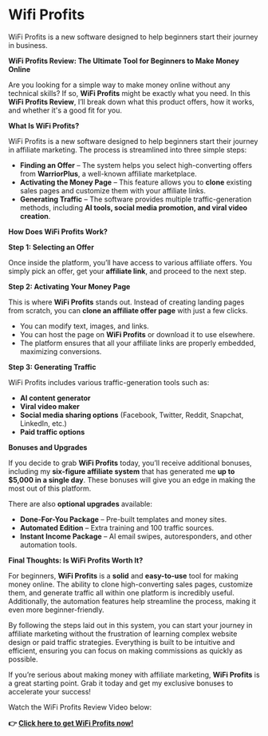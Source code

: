 # Wifi Profits
WiFi Profits is a new software designed to help beginners start their journey in business.
<p><strong>WiFi Profits Review: The Ultimate Tool for Beginners to Make Money Online</strong></p>

<p>Are you looking for a simple way to make money online without any technical skills? If so, <strong>WiFi Profits</strong> might be exactly what you need. In this <strong>WiFi Profits Review</strong>, I’ll break down what this product offers, how it works, and whether it's a good fit for you.</p>

<p><strong>What Is WiFi Profits?</strong></p>

<p>WiFi Profits is a new software designed to help beginners start their journey in affiliate marketing. The process is streamlined into three simple steps:</p>

<ul>
<li><strong>Finding an Offer</strong> – The system helps you select high-converting offers from <strong>WarriorPlus</strong>, a well-known affiliate marketplace.</li>
<li><strong>Activating the Money Page</strong> – This feature allows you to <strong>clone</strong> existing sales pages and customize them with your affiliate links.</li>
<li><strong>Generating Traffic</strong> – The software provides multiple traffic-generation methods, including <strong>AI tools, social media promotion, and viral video creation</strong>.</li>
</ul>

<p><strong>How Does WiFi Profits Work?</strong></p>

<p><strong>Step 1: Selecting an Offer</strong></p>
<p>Once inside the platform, you’ll have access to various affiliate offers. You simply pick an offer, get your <strong>affiliate link</strong>, and proceed to the next step.</p>

<p><strong>Step 2: Activating Your Money Page</strong></p>
<p>This is where <strong>WiFi Profits</strong> stands out. Instead of creating landing pages from scratch, you can <strong>clone an affiliate offer page</strong> with just a few clicks.</p>

<ul>
<li>You can modify text, images, and links.</li>
<li>You can host the page on <strong>WiFi Profits</strong> or download it to use elsewhere.</li>
<li>The platform ensures that all your affiliate links are properly embedded, maximizing conversions.</li>
</ul>

<p><strong>Step 3: Generating Traffic</strong></p>
<p>WiFi Profits includes various traffic-generation tools such as:</p>
<ul>
<li><strong>AI content generator</strong></li>
<li><strong>Viral video maker</strong></li>
<li><strong>Social media sharing options</strong> (Facebook, Twitter, Reddit, Snapchat, LinkedIn, etc.)</li>
<li><strong>Paid traffic options</strong></li>
</ul>

<p><strong>Bonuses and Upgrades</strong></p>

<p>If you decide to grab <strong>WiFi Profits</strong> today, you’ll receive additional bonuses, including my <strong>six-figure affiliate system</strong> that has generated me <strong>up to $5,000 in a single day</strong>. These bonuses will give you an edge in making the most out of this platform.</p>

<p>There are also <strong>optional upgrades</strong> available:</p>

<ul>
<li><strong>Done-For-You Package</strong> – Pre-built templates and money sites.</li>
<li><strong>Automated Edition</strong> – Extra training and 100 traffic sources.</li>
<li><strong>Instant Income Package</strong> – AI email swipes, autoresponders, and other automation tools.</li>
</ul>

<p><strong>Final Thoughts: Is WiFi Profits Worth It?</strong></p>

<p>For beginners, <strong>WiFi Profits</strong> is a <strong>solid</strong> and <strong>easy-to-use</strong> tool for making money online. The ability to clone high-converting sales pages, customize them, and generate traffic all within one platform is incredibly useful. Additionally, the automation features help streamline the process, making it even more beginner-friendly.</p>

<p>By following the steps laid out in this system, you can start your journey in affiliate marketing without the frustration of learning complex website design or paid traffic strategies. Everything is built to be intuitive and efficient, ensuring you can focus on making commissions as quickly as possible.</p>

<p>If you’re serious about making money with affiliate marketing, <strong>WiFi Profits</strong> is a great starting point. Grab it today and get my exclusive bonuses to accelerate your success!</p>

<p>Watch the WiFi Profits Review Video below:</p>

<p><strong>👉 <a href="https://www.youtube.com/watch?v=gnpOEyW4mWA">Click here to get WiFi Profits now!</a></strong></p>

</iframe></p>

